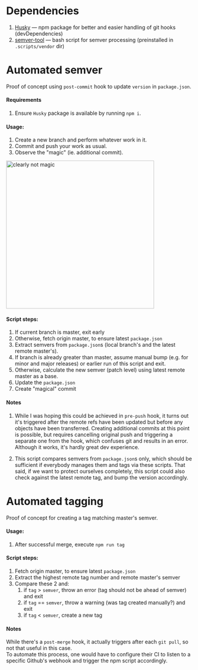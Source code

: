 # Dependencies
1. [Husky](https://github.com/typicode/husky) — npm package for better and easier handling of git hooks (devDependencies)
1. [semver-tool](https://github.com/fsaintjacques/semver-tool) — bash script for semver processing (preinstalled in `.scripts/vendor` dir)



# Automated semver
Proof of concept using `post-commit` hook to update `version` in `package.json`. 

#### Requirements
1. Ensure `Husky` package is available by running `npm i`.

#### Usage:
1. Create a new branch and perform whatever work in it.
1. Commit and push your work as usual.
1. Observe the "magic" (ie. additional commit).   
<img src="https://media.giphy.com/media/5sgppAtcWgPhS/giphy-downsized.gif" width="400" alt="clearly not magic" />

#### Script steps:
1. If current branch is master, exit early
1. Otherwise, fetch origin master, to ensure latest `package.json`
1. Extract semvers from `package.json`s (local branch's and the latest remote master's).
1. If branch is already greater than master, assume manual bump (e.g. for minor and major releases) or earlier run of this script and exit.
1. Otherwise, calculate the new semver (patch level) using latest remote master as a base.
1. Update the `package.json`
1. Create "magical" commit

#### Notes
1. While I was hoping this could be achieved in `pre-push` hook, it turns out it's triggered after the remote 
refs have been updated but before any objects have been transferred. Creating additional commits at this point is 
possible, but requires cancelling original push and triggering a separate one from the hook, which confuses git and results in an error. Although it works, it's hardly great dev experience.

1. This script compares semvers from `package.json`s only, which should be sufficient if everybody manages 
them and tags via these scripts. That said, if we want to protect ourselves completely, this script could also check against the latest remote tag, and bump the version accordingly.



# Automated tagging
Proof of concept for creating a tag matching master's semver.

#### Usage:
1. After successful merge, execute `npm run tag` 

#### Script steps:
1. Fetch origin master, to ensure latest `package.json`
1. Extract the highest remote tag number and remote master's semver
1. Compare these 2 and:
    1. if `tag` > `semver`, throw an error (tag should not be ahead of semver) and exit
    1. if `tag` == `semver`, throw a warning (was tag created manually?) and exit
    1. if `tag` < `semver`, create a new tag

#### Notes
While there's a `post-merge` hook, it actually triggers after each `git pull`, so not that useful in this case.   
To automate this process, one would have to configure their CI to listen to a specific Github's webhook and trigger the npm script accordingly.
